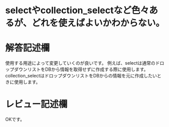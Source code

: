 # selectやcollection_selectなど色々あるが、どれを使えばよいかわからない。
# 解答記述欄
使用する用途によって変更していくのが良いです。
例えば、selectは通常のドロップダウンリストをDBから情報を取得せずに作成する際に使用します。
collection_selectはドロップダウンリストをDBからの情報を元に作成したいときに使用します。




# レビュー記述欄
OKです。
